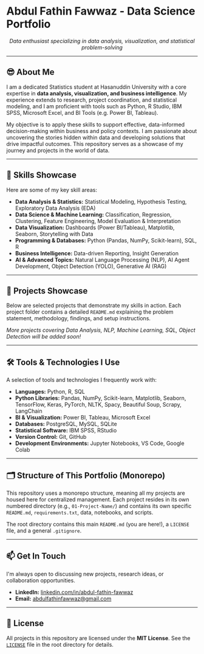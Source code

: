 # Abdul Fathin Fawwaz - Data Science Portfolio

<p align="center">
  <em>Data enthusiast specializing in data analysis, visualization, and statistical problem-solving</em>
</p>

---

## 😎 About Me

I am a dedicated Statistics student at Hasanuddin University with a core expertise in **data analysis, visualization, and business intelligence**. My experience extends to research, project coordination, and statistical modeling, and I am proficient with tools such as Python, R Studio, IBM SPSS, Microsoft Excel, and BI Tools (e.g. Power BI, Tableau).

My objective is to apply these skills to support effective, data-informed decision-making within business and policy contexts. I am passionate about uncovering the stories hidden within data and developing solutions that drive impactful outcomes. This repository serves as a showcase of my journey and projects in the world of data.

---

## 🚀 Skills Showcase

Here are some of my key skill areas:

* **Data Analysis & Statistics:** Statistical Modeling, Hypothesis Testing, Exploratory Data Analysis (EDA)
* **Data Science & Machine Learning:** Classification, Regression, Clustering, Feature Engineering, Model Evaluation & Interpretation
* **Data Visualization:** Dashboards (Power BI/Tableau), Matplotlib, Seaborn, Storytelling with Data
* **Programming & Databases:** Python (Pandas, NumPy, Scikit-learn), SQL, R
* **Business Intelligence:** Data-driven Reporting, Insight Generation
* **AI & Advanced Topics:** Natural Language Processing (NLP), AI Agent Development, Object Detection (YOLO), Generative AI (RAG)

---

## 📂 Projects Showcase

Below are selected projects that demonstrate my skills in action. Each project folder contains a detailed `README.md` explaining the problem statement, methodology, findings, and setup instructions.

*More projects covering Data Analysis, NLP, Machine Learning, SQL, Object Detection will be added soon!*
<!---
---

### Project 1: [Placeholder] Predictive Customer Analytics 📈
* **Description:** An end-to-end project focusing on predicting customer behavior (e.g., churn, lifetime value) using historical data to enable proactive business strategies.
* **Key Skills & Technologies:** `Python`, `Scikit-learn`, `Pandas`, `Machine Learning (Classification)`, `Data Visualization`, `Feature Engineering`
* **Explore:** [`01-Predictive-Customer-Analytics/`](./01-Predictive-Customer-Analytics/) *(Link will work once folder is created)*

---

### Project 2: [Placeholder] Advanced NLP for Text Insights 📝
* **Description:** This project delves into Natural Language Processing and Deep Learning to extract insights from textual data, potentially involving sentiment analysis, topic modeling, or text generation.
* **Key Skills & Technologies:** `Python`, `TensorFlow/Keras` or `PyTorch`, `NLP (BERT/Transformers)`, `ANNs`, `Text Preprocessing`, `Word Embeddings`
* **Explore:** [`02-Advanced-NLP-Text-Insights/`](./02-Advanced-NLP-Text-Insights/) *(Link will work once folder is created)*

---

### Project 3: [Placeholder] Interactive BI Dashboard from Scraped & SQL Data 📊
* **Description:** Demonstrates automated web data collection, storage in a relational database, and the creation of an interactive Business Intelligence dashboard to visualize key metrics and trends.
* **Key Skills & Technologies:** `Python (Beautiful Soup/Scrapy)`, `SQL (PostgreSQL/MySQL)`, `Power BI` or `Tableau`, `ETL`, `Database Design`, `Web Scraping`
* **Explore:** [`03-BI-Dashboard-SQL-Scraping/`](./03-BI-Dashboard-SQL-Scraping/) *(Link will work once folder is created)*

---
*More projects covering AI Agents, Generative AI (RAG), and Object Detection will be added soon!*
-->
---

## 🛠️ Tools & Technologies I Use

A selection of tools and technologies I frequently work with:

* **Languages:** Python, R, SQL
* **Python Libraries:** Pandas, NumPy, Scikit-learn, Matplotlib, Seaborn, TensorFlow, Keras, PyTorch, NLTK, Spacy, Beautiful Soup, Scrapy, LangChain
* **BI & Visualization:** Power BI, Tableau, Microsoft Excel
* **Databases:** PostgreSQL, MySQL, SQLite
* **Statistical Software:** IBM SPSS, RStudio
* **Version Control:** Git, GitHub
* **Development Environments:** Jupyter Notebooks, VS Code, Google Colab

---

##  🗂️ Structure of This Portfolio (Monorepo)

This repository uses a monorepo structure, meaning all my projects are housed here for centralized management. Each project resides in its own numbered directory (e.g., `01-Project-Name/`) and contains its own specific `README.md`, `requirements.txt`, data, notebooks, and scripts.

The root directory contains this main `README.md` (you are here!), a `LICENSE` file, and a general `.gitignore`.

---

## 📫 Get In Touch

I'm always open to discussing new projects, research ideas, or collaboration opportunities.

* **LinkedIn:** [linkedin.com/in/abdul-fathin-fawwaz](https://www.linkedin.com/in/abdul-fathin-fawwaz/)
* **Email:** [abdulfathinfawwaz@gmail.com](mailto:abdulfathinfawwaz@gmail.com)

---

## 📜 License

All projects in this repository are licensed under the **MIT License**. See the [`LICENSE`](./LICENSE) file in the root directory for details.
